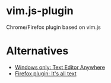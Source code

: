 # vim.js-plugin
Chrome/Firefox plugin based on vim.js

# Alternatives
 - [Windows only: Text Editor Anywhere](http://www.listary.com/text-editor-anywhere)
 - [Firefox plugin: It's all text](https://addons.mozilla.org/en-US/firefox/addon/its-all-text/?src=ss)
